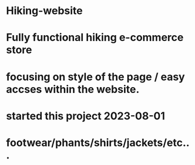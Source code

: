# Hiking-website
# Fully functional hiking e-commerce store 
# focusing on style of the page / easy accses within the website.
# started this project 2023-08-01
# footwear/phants/shirts/jackets/etc...

